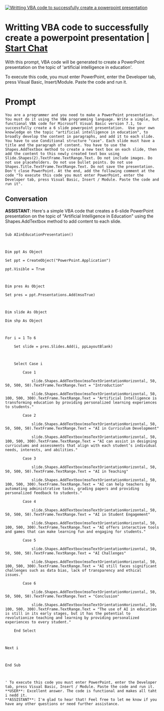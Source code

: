 
[![Writting VBA code to successfully create a powerpoint presentation](https://flow-user-images.s3.us-west-1.amazonaws.com/prompt/undefined/1686070426728)](https://gptcall.net/chat.html?data=%7B%22contact%22%3A%7B%22id%22%3A%22Vqs4zC1NXE-QwEKUMPsvH%22%2C%22flow%22%3Atrue%7D%7D)
# Writting VBA code to successfully create a powerpoint presentation | [Start Chat](https://gptcall.net/chat.html?data=%7B%22contact%22%3A%7B%22id%22%3A%22Vqs4zC1NXE-QwEKUMPsvH%22%2C%22flow%22%3Atrue%7D%7D)
With this prompt, VBA code will be generated to create a PowerPoint presentation on the topic of 'artificial intelligence in education'.



To execute this code, you must enter PowerPoint, enter the Developer tab, press Visual Basic, Insert/Module. Paste the code and run it.

# Prompt

```
You are a programmer and you need to make a PowerPoint presentation. You must do it using the VBA programming language. Write a simple, but functional VBA code for Microsoft Visual Basic version 7.1, to successfully create a 6 slide powerpoint presentation.  Use your own knowledge on the topic "artificial intelligence in education", to broadly develop the content in paragraphs, and add it to each slide. You have to use Conditional structure "case". Each slide must have a title and the paragraph of content. You have to use the Shapes.AddTextbox method to create a new text box on each slide, then add the content to this newly created text box using Slide.Shapes(2).TextFrame.TextRange.Text. Do not include images. Do not use placeholders. Do not use bullet points. Do not use Shapes.Title.TextFrame.TextRange.Text. Do not save the presentation. Don't close PowerPoint. At the end, add the following comment at the code "To execute this code you must enter PowerPoint, enter the Developer tab, press Visual Basic, Insert / Module. Paste the code and run it".
```

## Conversation

**ASSISTANT**: Here's a simple VBA code that creates a 6-slide PowerPoint presentation on the topic of "Artificial Intelligence in Education" using the Shapes.AddTextbox method to add content to each slide.



```

Sub AIinEducationPresentation()



Dim ppt As Object

Set ppt = CreateObject("PowerPoint.Application")

ppt.Visible = True



Dim pres As Object

Set pres = ppt.Presentations.Add(msoTrue)



Dim slide As Object

Dim shp As Object



For i = 1 To 6

    Set slide = pres.Slides.Add(i, ppLayoutBlank)

    

    Select Case i

        Case 1

            slide.Shapes.AddTextbox(msoTextOrientationHorizontal, 50, 50, 500, 50).TextFrame.TextRange.Text = "Introduction"

            slide.Shapes.AddTextbox(msoTextOrientationHorizontal, 50, 100, 500, 300).TextFrame.TextRange.Text = "Artificial Intelligence is transforming education by providing personalized learning experiences to students."

        Case 2

            slide.Shapes.AddTextbox(msoTextOrientationHorizontal, 50, 50, 500, 50).TextFrame.TextRange.Text = "AI in Curriculum Development"

            slide.Shapes.AddTextbox(msoTextOrientationHorizontal, 50, 100, 500, 300).TextFrame.TextRange.Text = "AI can assist in designing curriculums and assessments that align with each student’s individual needs, interests, and abilities."

        Case 3

            slide.Shapes.AddTextbox(msoTextOrientationHorizontal, 50, 50, 500, 50).TextFrame.TextRange.Text = "AI in Teaching"

            slide.Shapes.AddTextbox(msoTextOrientationHorizontal, 50, 100, 500, 300).TextFrame.TextRange.Text = "AI can help teachers by automating administrative tasks, grading papers and providing personalized feedback to students."

        Case 4

            slide.Shapes.AddTextbox(msoTextOrientationHorizontal, 50, 50, 500, 50).TextFrame.TextRange.Text = "AI in Student Engagement"

            slide.Shapes.AddTextbox(msoTextOrientationHorizontal, 50, 100, 500, 300).TextFrame.TextRange.Text = "AI offers interactive tools and games that can make learning fun and engaging for students."

        Case 5

            slide.Shapes.AddTextbox(msoTextOrientationHorizontal, 50, 50, 500, 50).TextFrame.TextRange.Text = "AI Challenges"

            slide.Shapes.AddTextbox(msoTextOrientationHorizontal, 50, 100, 500, 300).TextFrame.TextRange.Text = "AI still faces significant challenges such as data bias, lack of transparency and ethical issues."

        Case 6

            slide.Shapes.AddTextbox(msoTextOrientationHorizontal, 50, 50, 500, 50).TextFrame.TextRange.Text = "Conclusion"

            slide.Shapes.AddTextbox(msoTextOrientationHorizontal, 50, 100, 500, 300).TextFrame.TextRange.Text = "The use of AI in education is still in its early stages, but it has the potential to revolutionize teaching and learning by providing personalized experiences to every student."

    End Select

    

Next i



End Sub



' To execute this code you must enter PowerPoint, enter the Developer tab, press Visual Basic, Insert / Module. Paste the code and run it.
**USER**: Excellent answer. The code is functional and makes all taht i nedd it.
**ASSISTANT**: I'm glad to hear that! Feel free to let me know if you have any other questions or need further assistance.


